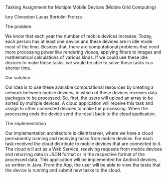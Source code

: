 Tasking Assignment for Multiple Mobile Devices (Mobile Grid Computing) 
 
Iury Cleveston 
Lucas Bortolini Fronza 
 
The problem 
 
We know that each year the number of mobile devices increase. Today, each person 
has at least one device and these devices are in idle mode most of the time. 
Besides that, there are computational problems that need more processing power like 
rendering videos, applying filters to images and mathematical calculations of various kinds. If 
we could use these idle devices to make these tasks, we would be able to solve these tasks in a  
shorter time. 
 
Our solution 
 
Our idea is to use these available computational resources by creating a network 
between mobile devices, in which of these devices receives data packages to be processed. 
So, first, the users will upload an array to be sorted by multiple devices. A cloud 
application will receive this task and assign to other connected devices to make the 
processing. When the processing ends the device send the result back to the cloud application. 
 
The implementation 
 
Our implementation architecture is client/server, where we have a cloud permanently 
running and receiving tasks from mobile devices. For each task received the cloud distribute 
to mobile devices that are connected to it. 
The cloud will act as a Web Service, receiving requests from mobile devices and 
returning data in JSON format or in the respective format of the processed data. 
This application will be implemented for Android devices, so written in Java. From 
the App, the user will be able to view the tasks that the device is running and submit new 
tasks to the cloud. 

